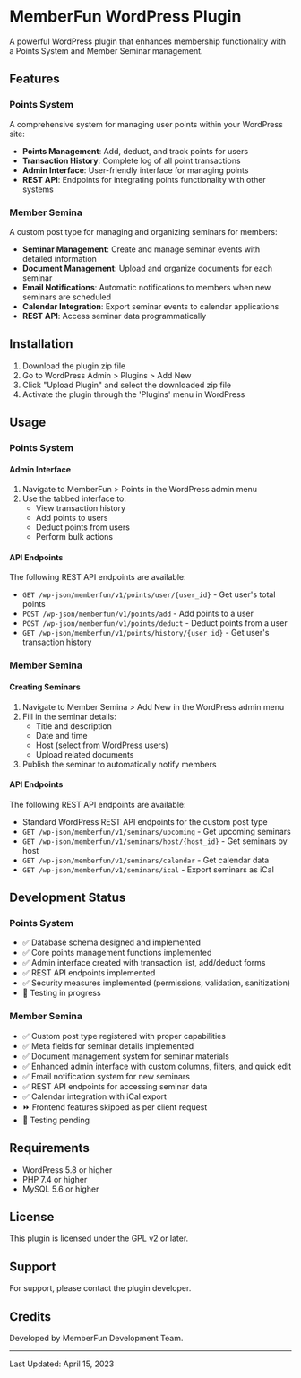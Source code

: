 # MemberFun WordPress Plugin

A powerful WordPress plugin that enhances membership functionality with a Points System and Member Seminar management.

## Features

### Points System
A comprehensive system for managing user points within your WordPress site:

- **Points Management**: Add, deduct, and track points for users
- **Transaction History**: Complete log of all point transactions
- **Admin Interface**: User-friendly interface for managing points
- **REST API**: Endpoints for integrating points functionality with other systems

### Member Semina
A custom post type for managing and organizing seminars for members:

- **Seminar Management**: Create and manage seminar events with detailed information
- **Document Management**: Upload and organize documents for each seminar
- **Email Notifications**: Automatic notifications to members when new seminars are scheduled
- **Calendar Integration**: Export seminar events to calendar applications
- **REST API**: Access seminar data programmatically

## Installation

1. Download the plugin zip file
2. Go to WordPress Admin > Plugins > Add New
3. Click "Upload Plugin" and select the downloaded zip file
4. Activate the plugin through the 'Plugins' menu in WordPress

## Usage

### Points System

#### Admin Interface
1. Navigate to MemberFun > Points in the WordPress admin menu
2. Use the tabbed interface to:
   - View transaction history
   - Add points to users
   - Deduct points from users
   - Perform bulk actions

#### API Endpoints
The following REST API endpoints are available:

- `GET /wp-json/memberfun/v1/points/user/{user_id}` - Get user's total points
- `POST /wp-json/memberfun/v1/points/add` - Add points to a user
- `POST /wp-json/memberfun/v1/points/deduct` - Deduct points from a user
- `GET /wp-json/memberfun/v1/points/history/{user_id}` - Get user's transaction history

### Member Semina

#### Creating Seminars
1. Navigate to Member Semina > Add New in the WordPress admin menu
2. Fill in the seminar details:
   - Title and description
   - Date and time
   - Host (select from WordPress users)
   - Upload related documents
3. Publish the seminar to automatically notify members

#### API Endpoints
The following REST API endpoints are available:

- Standard WordPress REST API endpoints for the custom post type
- `GET /wp-json/memberfun/v1/seminars/upcoming` - Get upcoming seminars
- `GET /wp-json/memberfun/v1/seminars/host/{host_id}` - Get seminars by host
- `GET /wp-json/memberfun/v1/seminars/calendar` - Get calendar data
- `GET /wp-json/memberfun/v1/seminars/ical` - Export seminars as iCal

## Development Status

### Points System
- ✅ Database schema designed and implemented
- ✅ Core points management functions implemented
- ✅ Admin interface created with transaction list, add/deduct forms
- ✅ REST API endpoints implemented
- ✅ Security measures implemented (permissions, validation, sanitization)
- 🔄 Testing in progress

### Member Semina
- ✅ Custom post type registered with proper capabilities
- ✅ Meta fields for seminar details implemented
- ✅ Document management system for seminar materials
- ✅ Enhanced admin interface with custom columns, filters, and quick edit
- ✅ Email notification system for new seminars
- ✅ REST API endpoints for accessing seminar data
- ✅ Calendar integration with iCal export
- ⏩ Frontend features skipped as per client request
- 🔄 Testing pending

## Requirements

- WordPress 5.8 or higher
- PHP 7.4 or higher
- MySQL 5.6 or higher

## License

This plugin is licensed under the GPL v2 or later.

## Support

For support, please contact the plugin developer.

## Credits

Developed by MemberFun Development Team.

---

Last Updated: April 15, 2023

